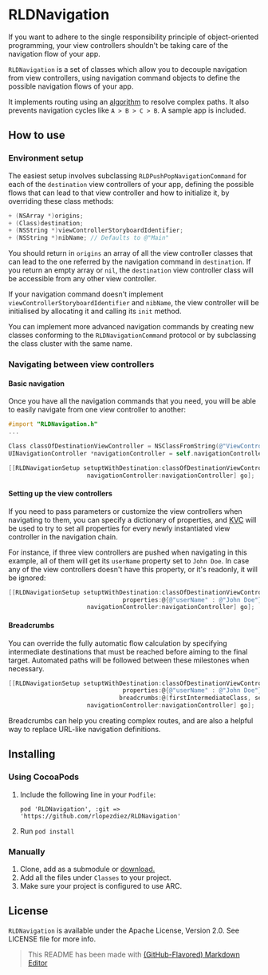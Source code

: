# RLDNavigation

If you want to adhere to the single responsibility principle of object-oriented programming, your view controllers shouldn't be taking care of the navigation flow of your app.

`RLDNavigation` is a set of classes which allow you to decouple navigation from view controllers, using navigation command objects to define the possible navigation flows of your app.

It implements routing using an [algorithm](http://en.wikipedia.org/wiki/Breadth-first_search) to resolve complex paths. It also prevents navigation cycles like `A > B > C > B`. A sample app is included.

## How to use

### Environment setup

The easiest setup involves subclassing `RLDPushPopNavigationCommand` for each of the `destination` view controllers of your app, defining the possible flows that can lead to that view controller and how to initialize it, by overriding these class methods: 

```objectivec
+ (NSArray *)origins;
+ (Class)destination;
+ (NSString *)viewControllerStoryboardIdentifier;
+ (NSString *)nibName; // Defaults to @"Main"
```

You should return in `origins` an array of all the view controller classes that can lead to the one referred by the navigation command in `destination`. If you return an empty array or `nil`, the `destination` view controller class will be accessible from any other view controller.

If your navigation command doesn't implement `viewControllerStoryboardIdentifier` and `nibName`, the view controller will be initialised by allocating it and calling its `init` method.

You can implement more advanced navigation commands by creating new classes conforming to the `RLDNavigationCommand` protocol or by subclassing the class cluster with the same name.

### Navigating between view controllers

#### Basic navigation

Once you have all the navigation commands that you need, you will be able to easily navigate from one view controller to another:

```objectivec
#import "RLDNavigation.h"
...

Class classOfDestinationViewController = NSClassFromString(@"ViewControllerClass");
UINavigationController *navigationController = self.navigationController;

[[RLDNavigationSetup setuptWithDestination:classOfDestinationViewController
                      navigationController:navigationController] go];

```

#### Setting up the view controllers

If you need to pass parameters or customize the view controllers when navigating to them, you can specify a dictionary of properties, and [KVC](https://developer.apple.com/library/ios/documentation/Cocoa/Conceptual/KeyValueCoding/Articles/BasicPrinciples.html#//apple_ref/doc/uid/20002170-178791) will be used to try to set all properties for every newly instantiated view controller in the navigation chain. 

For instance, if three view controllers are pushed when navigating in this example, all of them will get its `userName` property set to `John Doe`. In case any of the view controllers doesn't have this property, or it's readonly, it will be ignored:

```objectivec
[[RLDNavigationSetup setuptWithDestination:classOfDestinationViewController
                                properties:@{@"userName" : @"John Doe"}
                      navigationController:navigationController] go];
```

#### Breadcrumbs

You can override the fully automatic flow calculation by specifying intermediate destinations that must be reached before aiming to the final target. Automated paths will be followed between these milestones when necessary.

```objectivec
[[RLDNavigationSetup setuptWithDestination:classOfDestinationViewController
                                properties:@{@"userName" : @"John Doe"}
                               breadcrumbs:@(firstIntermediateClass, secondIntermediateClass)
                      navigationController:navigationController] go];
```

Breadcrumbs can help you creating complex routes, and are also a helpful way to replace URL-like navigation definitions.

## Installing

### Using CocoaPods

1. Include the following line in your `Podfile`:
   ```
   pod 'RLDNavigation', :git => 'https://github.com/rlopezdiez/RLDNavigation'
   ```
2. Run `pod install`

### Manually

1. Clone, add as a submodule or [download.](https://github.com/rlopezdiez/RLDNavigation/zipball/master)
2. Add all the files under `Classes` to your project.
3. Make sure your project is configured to use ARC.

## License

`RLDNavigation` is available under the Apache License, Version 2.0. See LICENSE file for more info.

> This README has been made with [(GitHub-Flavored) Markdown Editor](http://jbt.github.io/markdown-editor)